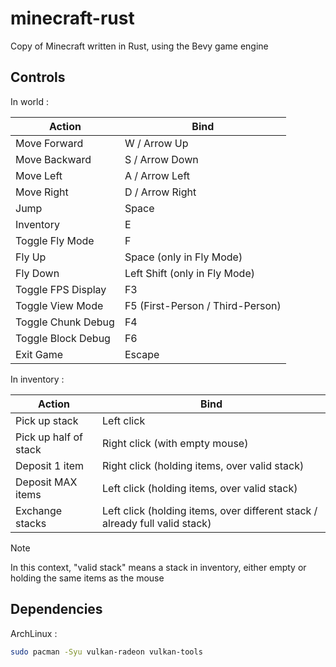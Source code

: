 # minecraft-rust

Copy of Minecraft written in Rust, using the Bevy game engine

## Controls

In world : 

| Action | Bind |
|----------------|----|
| Move Forward        | W / Arrow Up |
| Move Backward       | S / Arrow Down |
| Move Left           | A / Arrow Left |
| Move Right          | D / Arrow Right |
| Jump                | Space |
| Inventory           | E |
| Toggle Fly Mode     | F |
| Fly Up              | Space (only in Fly Mode) |
| Fly Down            | Left Shift (only in Fly Mode) |
| Toggle FPS Display  | F3 |
| Toggle View Mode    | F5 (First-Person / Third-Person) |
| Toggle Chunk Debug  | F4 |
| Toggle Block Debug  | F6 |
| Exit Game           | Escape |

In inventory :

| Action | Bind |
| --- | --- |
| Pick up stack | Left click |
| Pick up half of stack | Right click (with empty mouse) |
| Deposit 1 item | Right click (holding items, over valid stack) |
| Deposit MAX items | Left click (holding items, over valid stack) |
| Exchange stacks | Left click (holding items, over different stack / already full valid stack) |

> [!NOTE]
> In this context, "valid stack" means a stack in inventory, either empty or holding the same items as the mouse

## Dependencies

ArchLinux :

```sh
sudo pacman -Syu vulkan-radeon vulkan-tools
```